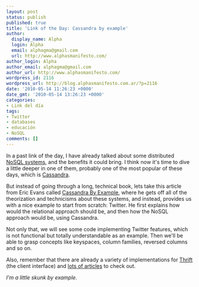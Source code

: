 ```yaml
---
layout: post
status: publish
published: true
title: 'Link of the Day: Cassandra by example'
author:
  display_name: Alpha
  login: Alpha
  email: alphagma@gmail.com
  url: http://www.alphasmanifesto.com/
author_login: Alpha
author_email: alphagma@gmail.com
author_url: http://www.alphasmanifesto.com/
wordpress_id: 2116
wordpress_url: http://blog.alphasmanifesto.com.ar/?p=2116
date: '2010-05-14 11:26:23 +0000'
date_gmt: '2010-05-14 13:26:23 +0000'
categories:
- Link del día
tags:
- Twitter
- databases
- educación
- NoSQL
comments: []
---
```


In a past link of the day, I have already talked about some distributed <a href="https://blog.alphasmanifesto.com.ar/2010/03/02/link-del-dia-nosql/">NoSQL systems</a>, and the benefits it could bring. I think now it's time to dive a little deeper in one of them, probably one of the most popular of these days, which is <a href="http://cassandra.apache.org/">Cassandra</a>.

But instead of going through a long, technical book, lets take this article from Eric Evans called <a href="http://www.rackspacecloud.com/blog/2010/05/12/cassandra-by-example/">Cassandra By Example</a>, where he gets off all of the theorization and technicisms about these systems, and instead, provides us with a nice example to start from scratch: Twitter. He first explains how would the relational approach should be, and then how the NoSQL approach would be, using Cassandra.

Not only that, we will see some code implementing Twitter features, which is not functional but totally understandable as an example. Then we'll be able to grasp concepts like keyspaces, column families, reversed columns and so on.

Also, remember that there are already a variety of implementations for <a href="http://incubator.apache.org/thrift/">Thrift</a> (the client interface) and <a href="http://wiki.apache.org/cassandra/ArticlesAndPresentations">lots of articles</a> to check out.

_I'm a little skunk by example._
